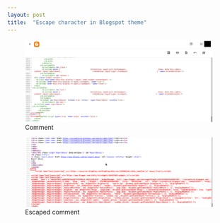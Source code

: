 ```yaml
---
layout: post
title:  "Escape character in Blogspot theme"
---
```

<figure>
<img src="/assets/img/escape-character-in-blogspot-theme-1.png" alt="" />
<figcaption>Comment</figcaption>
</figure>
<figure>
<img src="/assets/img/escape-character-in-blogspot-theme-2.png" alt="" />
<figcaption>Escaped comment</figcaption>
</figure>
